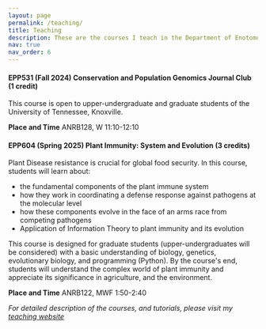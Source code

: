 ```yaml
---
layout: page
permalink: /teaching/
title: Teaching
description: These are the courses I teach in the Department of Enotomology and Plant Pathology at UTK 
nav: true
nav_order: 6
---
```


#### **EPP531 (Fall 2024) Conservation and Population Genomics Journal Club (1 credit)**
This course is open to upper-undergraduate and graduate students of the University of Tennessee, Knoxville.

**Place and Time**
ANRB128, W 11:10-12:10



#### EPP604 (Spring 2025) Plant Immunity: System and Evolution (3 credits)
Plant Disease resistance is crucial for global food security. In this course, students will learn about:

- the fundamental components of the plant immune system
- how they work in coordinating a defense response against pathogens at the molecular level
- how these components evolve in the face of an arms race from competing pathogens
- Application of Information Theory to plant immunity and its evolution

This course is designed for graduate students (upper-undergraduates will be considered) with a basic understanding of biology, genetics, evolutionary biology, and programming (Python). By the course's end, students will understand the complex world of plant immunity and appreciate its significance in agriculture, and the environment.

**Place and Time**
ANRB122, MWF 1:50-2:40



*For detailed description of the courses, and tutorials, please visit my [teaching website](https://coevolutionlab.gitlab.io/coevolutionlab/)*

